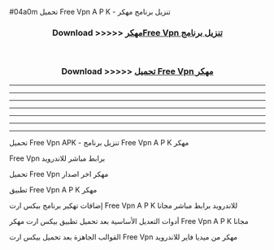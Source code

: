 #04a0m تحميل Free Vpn  A P K - تنزيل برنامج مهكر



<div align="center">
<h3>Download >>>>> <a href="https://runaway1.web.app/?sq=Free Vpn ">مهكرFree Vpn  تنزيل برنامج</a></h3><br>

<h3>Download >>>>> <a href="https://runaway1.web.app/?sq=Free Vpn ">تحميل Free Vpn  مهكر</a></h3>
</div>


----------------------------------------------------------

----------------------------------------------------------

----------------------------------------------------------

----------------------------------------------------------

----------------------------------------------------------

----------------------------------------------------------

----------------------------------------------------------

تحميل Free Vpn  APK - تنزيل برنامج Free Vpn  A P K مهكر

Free Vpn  برابط مباشر للاندرويد

تحميل Free Vpn  مهكر اخر اصدار

تطبيق Free Vpn  A P K مهكر

إضافات تهكير برنامج بيكس ارت Free Vpn  A P K للاندرويد برابط مباشر مجانا

أدوات التعديل الأساسية بعد تحميل تطبيق بيكس ارت مهكر Free Vpn  A P K مجانا

القوالب الجاهزة بعد تحميل بيكس ارت Free Vpn  مهكر من ميديا فاير للاندرويد


